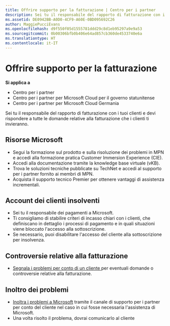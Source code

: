 ```yaml
---
title: Offrire supporto per la fatturazione | Centro per i partner
description: Sei tu il responsabile del rapporto di fatturazione con i tuoi clienti e devi rispondere a tutte le domande relative alla fatturazione che i clienti ti invieranno.
ms.assetid: DE0942BB-A0D0-4CF9-A60E-0BD095692C26
author: MaggiePucciEvans
ms.openlocfilehash: d9f550f05d1555781ddd29c8d1eb95297a9e9a53
ms.sourcegitcommit: 0b00306bfb0b406e64ad857cb360de4533740e6a
ms.translationtype: HT
ms.contentlocale: it-IT
---
```

# <a name="provide-billing-support"></a>Offrire supporto per la fatturazione

**Si applica a**

-  Centro per i partner
-  Centro per i partner per Microsoft Cloud per il governo statunitense
-  Centro per i partner per Microsoft Cloud Germania

Sei tu il responsabile del rapporto di fatturazione con i tuoi clienti e devi rispondere a tutte le domande relative alla fatturazione che i clienti ti invieranno.

## <a href="" id="microsoftresources"></a>Risorse Microsoft


-   Segui la formazione sul prodotto e sulla risoluzione dei problemi in MPN e accedi alla formazione pratica Customer Immersion Experience (CIE).
-   Accedi alla documentazione tramite la knowledge base virtuale (vKB).
-   Trova le soluzioni tecniche pubblicate su TechNet e accedi al supporto per i partner fornito ai membri di MPN.
-   Acquista il supporto tecnico Premier per ottenere vantaggi di assistenza incrementali.

## <a href="" id="delinquentcustomeraccounts"></a>Account dei clienti insolventi


-   Sei tu il responsabile dei pagamenti a Microsoft.
-   Ti consigliamo di stabilire criteri di incasso chiari con i clienti, che definiscano in dettaglio i processi di pagamento e in quali situazioni viene bloccato l'accesso alla sottoscrizione.
-   Se necessario, puoi disabilitare l'accesso del cliente alla sottoscrizione per insolvenza.

## <a href="" id="billingdisputes"></a>Controversie relative alla fatturazione


-   [Segnala i problemi per conto di un cliente ](report-problems-on-behalf-of-a-customer.md) per eventuali domande o controversie relative alla fatturazione.

## <a href="" id="escalatingissues"></a>Inoltro dei problemi


-   [Inoltra i problemi a Microsoft](escalate-problems-to-microsoft.md) tramite il canale di supporto per i partner per conto del cliente nel caso in cui fosse necessaria l'assistenza di Microsoft.
-   Una volta risolto il problema, dovrai comunicarlo al cliente

 

 



